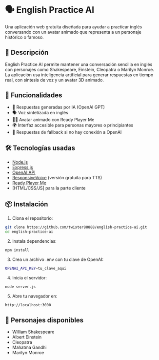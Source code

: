 # 🗣️ English Practice AI

Una aplicación web gratuita diseñada para ayudar a practicar inglés conversando con un avatar animado que representa a un personaje histórico o famoso.

## 🚀 Descripción

English Practice AI permite mantener una conversación sencilla en inglés con personajes como Shakespeare, Einstein, Cleopatra o Marilyn Monroe. La aplicación usa inteligencia artificial para generar respuestas en tiempo real, con síntesis de voz y un avatar 3D animado.

## 🎯 Funcionalidades

- 🧠 Respuestas generadas por IA (OpenAI GPT)
- 🗣️ Voz sintetizada en inglés
- 👩‍🎤 Avatar animado con Ready Player Me
- 🌍 Interfaz accesible para personas mayores o principiantes
- 🔄 Respuestas de fallback si no hay conexión a OpenAI

## 🛠️ Tecnologías usadas

- [Node.js](https://nodejs.org/)
- [Express.js](https://expressjs.com/)
- [OpenAI API](https://platform.openai.com/)
- [ResponsiveVoice](https://responsivevoice.org/) (versión gratuita para TTS)
- [Ready Player Me](https://readyplayer.me/)
- [HTML/CSS/JS] para la parte cliente

## 📦 Instalación

1. Clona el repositorio:

```bash
git clone https://github.com/twister88888/english-practice-ai.git
cd english-practice-ai
```

2. Instala dependencias:
```bash
npm install
```

3. Crea un archivo .env con tu clave de OpenAI:
```bash
OPENAI_API_KEY=tu_clave_aqui
```

4. Inicia el servidor: 
```bash
node server.js
```

5. Abre tu navegador en:
```bash
http://localhost:3000
```

## 🧠 Personajes disponibles
- William Shakespeare
- Albert Einstein
- Cleopatra
- Mahatma Gandhi
- Marilyn Monroe